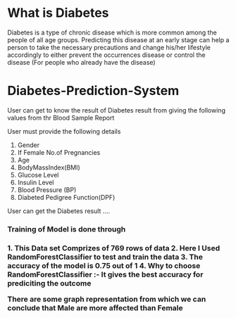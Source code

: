 <h1>What is Diabetes</h1>
<p>Diabetes is a type of chronic disease which is more common among the people of all age groups. Predicting this disease at an early stage can help a person to take the necessary precautions and change his/her lifestyle accordingly to either prevent the occurrences disease or control the disease (For people who already have the disease)</p>

# Diabetes-Prediction-System

User can get to know the result of Diabetes result from giving the following values from thr Blood Sample Report

User must provide the following details
   1. Gender
   2. If Female No.of Pregnancies
   3. Age
   4. BodyMassIndex(BMI)
   5. Glucose Level
   6. Insulin Level
   7. Blood Pressure (BP)
   8. Diabeted Pedigree Function(DPF)

User can get the Diabetes result ....

<h3>Training of Model is done through<h3>
   1. This Data set Comprizes of 769 rows of data
   2. Here I Used RandomForestClassifier to test and train the data
   3. The accuracy of the model is 0.75 out of 1
   4. Why to choose RandomForestClassifier :- It gives the best accuracy for prediciting the outcome
   
   
There are some graph representation from which we can conclude that <emp>Male</emp> are more affected than <emp>Female</emp>



